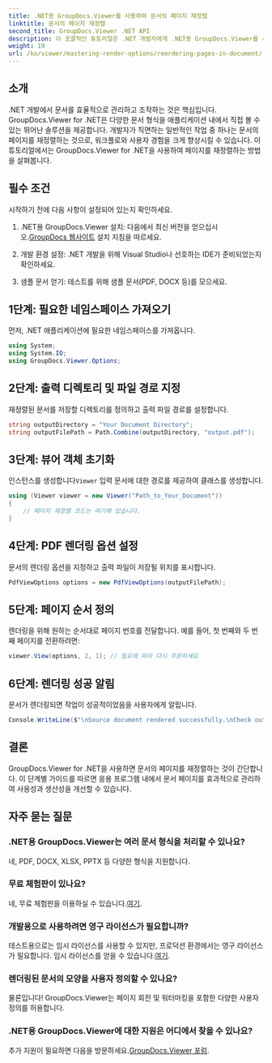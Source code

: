 ```yaml
---
title: .NET용 GroupDocs.Viewer를 사용하여 문서의 페이지 재정렬
linktitle: 문서의 페이지 재정렬
second_title: GroupDocs.Viewer .NET API
description: 이 포괄적인 튜토리얼은 .NET 개발자에게 .NET용 GroupDocs.Viewer를 사용하여 다양한 문서 형식의 페이지를 재정렬하는 과정을 안내합니다.
weight: 19
url: /ko/viewer/mastering-render-options/reordering-pages-in-document/
---
```

## 소개

.NET 개발에서 문서를 효율적으로 관리하고 조작하는 것은 핵심입니다. GroupDocs.Viewer for .NET은 다양한 문서 형식을 애플리케이션 내에서 직접 볼 수 있는 뛰어난 솔루션을 제공합니다. 개발자가 직면하는 일반적인 작업 중 하나는 문서의 페이지를 재정렬하는 것으로, 워크플로와 사용자 경험을 크게 향상시킬 수 있습니다. 이 튜토리얼에서는 GroupDocs.Viewer for .NET을 사용하여 페이지를 재정렬하는 방법을 살펴봅니다.

## 필수 조건

시작하기 전에 다음 사항이 설정되어 있는지 확인하세요.

1.  .NET용 GroupDocs.Viewer 설치: 다음에서 최신 버전을 얻으십시오.[GroupDocs 웹사이트](https://releases.groupdocs.com/viewer/net/) 설치 지침을 따르세요.
   
2. 개발 환경 설정: .NET 개발을 위해 Visual Studio나 선호하는 IDE가 준비되었는지 확인하세요.

3. 샘플 문서 얻기: 테스트를 위해 샘플 문서(PDF, DOCX 등)를 모으세요.

## 1단계: 필요한 네임스페이스 가져오기

먼저, .NET 애플리케이션에 필요한 네임스페이스를 가져옵니다.

```csharp
using System;
using System.IO;
using GroupDocs.Viewer.Options;
```

## 2단계: 출력 디렉토리 및 파일 경로 지정

재정렬된 문서를 저장할 디렉토리를 정의하고 출력 파일 경로를 설정합니다.

```csharp
string outputDirectory = "Your Document Directory";
string outputFilePath = Path.Combine(outputDirectory, "output.pdf");
```

## 3단계: 뷰어 객체 초기화

 인스턴스를 생성합니다`Viewer` 입력 문서에 대한 경로를 제공하여 클래스를 생성합니다.

```csharp
using (Viewer viewer = new Viewer("Path_to_Your_Document"))
{
    // 페이지 재정렬 코드는 여기에 있습니다.
}
```

## 4단계: PDF 렌더링 옵션 설정

문서의 렌더링 옵션을 지정하고 출력 파일이 저장될 위치를 표시합니다.

```csharp
PdfViewOptions options = new PdfViewOptions(outputFilePath);
```

## 5단계: 페이지 순서 정의

렌더링을 위해 원하는 순서대로 페이지 번호를 전달합니다. 예를 들어, 첫 번째와 두 번째 페이지를 전환하려면:

```csharp
viewer.View(options, 2, 1); // 필요에 따라 다시 주문하세요
```

## 6단계: 렌더링 성공 알림

문서가 렌더링되면 작업이 성공적이었음을 사용자에게 알립니다.

```csharp
Console.WriteLine($"\nSource document rendered successfully.\nCheck output in {outputDirectory}.");
```

## 결론

GroupDocs.Viewer for .NET을 사용하면 문서의 페이지를 재정렬하는 것이 간단합니다. 이 단계별 가이드를 따르면 응용 프로그램 내에서 문서 페이지를 효과적으로 관리하여 사용성과 생산성을 개선할 수 있습니다.

## 자주 묻는 질문

### .NET용 GroupDocs.Viewer는 여러 문서 형식을 처리할 수 있나요?
네, PDF, DOCX, XLSX, PPTX 등 다양한 형식을 지원합니다.

### 무료 체험판이 있나요?
 네, 무료 체험판을 이용하실 수 있습니다.[여기](https://releases.groupdocs.com/).

### 개발용으로 사용하려면 영구 라이선스가 필요합니까?
 테스트용으로는 임시 라이선스를 사용할 수 있지만, 프로덕션 환경에서는 영구 라이선스가 필요합니다. 임시 라이선스를 얻을 수 있습니다.[여기](https://purchase.groupdocs.com/temporary-license/).

### 렌더링된 문서의 모양을 사용자 정의할 수 있나요?
물론입니다! GroupDocs.Viewer는 페이지 회전 및 워터마킹을 포함한 다양한 사용자 정의를 허용합니다.

### .NET용 GroupDocs.Viewer에 대한 지원은 어디에서 찾을 수 있나요?
 추가 지원이 필요하면 다음을 방문하세요.[GroupDocs.Viewer 포럼](https://forum.groupdocs.com/c/viewer/9).